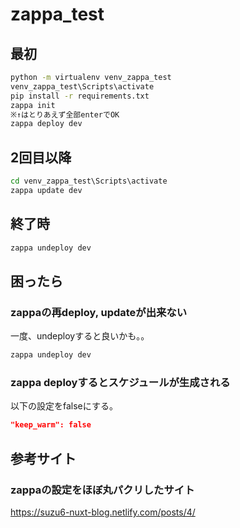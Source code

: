 # zappa_test

## 最初

```cmd
python -m virtualenv venv_zappa_test
venv_zappa_test\Scripts\activate
pip install -r requirements.txt
zappa init
※↑はとりあえず全部enterでOK
zappa deploy dev
```

## 2回目以降

```cmd
cd venv_zappa_test\Scripts\activate
zappa update dev
```

## 終了時

```cmd
zappa undeploy dev
```

## 困ったら

### zappaの再deploy, updateが出来ない

一度、undeployすると良いかも。。

```bash
zappa undeploy dev
```

### zappa deployするとスケジュールが生成される

以下の設定をfalseにする。

```json
"keep_warm": false
```

## 参考サイト

### zappaの設定をほぼ丸パクリしたサイト

https://suzu6-nuxt-blog.netlify.com/posts/4/
